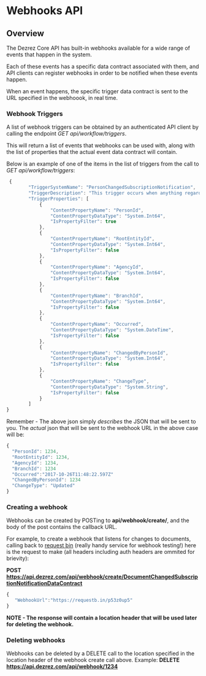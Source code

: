 # Webhooks API

## Overview
The Dezrez Core API has built-in webhooks available for a wide range of events that happen in the system.

Each of these events has a specific data contract associated with them, and API clients can register webhooks in order to be notified when these events happen.

When an event happens, the specific trigger data contract is sent to the URL specified in the webhoook, in real time.

### Webhook Triggers
A list of webhook triggers can be obtained by an authenticated API client by calling the endpoint *GET api/workflow/triggers*.

This will return a list of events that webhooks can be used with, along with the list of properties that the actual event data contract will contain.

Below is an example of one of the items in the list of triggers from the call to *GET api/workflow/triggers*:

```javascript
 {
        "TriggerSystemName": "PersonChangedSubscriptionNotification",
        "TriggerDescription": "This trigger occurs when anything regarding a person changes.",
        "TriggerProperties": [
            {
                "ContentPropertyName": "PersonId",
                "ContentPropertyDataType": "System.Int64",
                "IsPropertyFilter": true
            },
            {
                "ContentPropertyName": "RootEntityId",
                "ContentPropertyDataType": "System.Int64",
                "IsPropertyFilter": false
            },
            {
                "ContentPropertyName": "AgencyId",
                "ContentPropertyDataType": "System.Int64",
                "IsPropertyFilter": false
            },
            {
                "ContentPropertyName": "BranchId",
                "ContentPropertyDataType": "System.Int64",
                "IsPropertyFilter": false
            },
            {
                "ContentPropertyName": "Occurred",
                "ContentPropertyDataType": "System.DateTime",
                "IsPropertyFilter": false
            },
            {
                "ContentPropertyName": "ChangedByPersonId",
                "ContentPropertyDataType": "System.Int64",
                "IsPropertyFilter": false
            },
            {
                "ContentPropertyName": "ChangeType",
                "ContentPropertyDataType": "System.String",
                "IsPropertyFilter": false
            }
        ]
}
```
    
Remember - The above json simply *describes* the JSON that will be sent to you.  The *actual* json that will be sent to the webhook URL in the above case will be:
```javascript
{
  "PersonId": 1234,
  "RootEntityId": 1234,
  "AgencyId": 1234,
  "BranchId": 1234
  "Occurred":"2017-10-26T11:48:22.597Z"
  "ChangedByPersonId": 1234
  "ChangeType": "Updated"
}
```

### Creating a webhook
Webhooks can be created by POSTing to **api/webhook/create/<TriggerSystemName>**, and the body of the post contains the callback URL.
 
For example, to create a webhook that listens for changes to documents, calling back to [request bin](https://requestb.in) (really handy service for webhook testing!) here is the request to make (all headers including auth headers are ommited for brievity):
 
 **POST https://api.dezrez.com/api/webhook/create/DocumentChangedSubscriptionNotificationDataContract**
 ```javascript
 {
	"WebhookUrl":"https://requestb.in/p53z0up5"
}
 ```
**NOTE - The response will contain a location header that will be used later for deleting the webhook.**

### Deleting webhooks
Webhooks can be deleted by a DELETE call to the location specified in the location header of the webhook create call above.
Example:
**DELETE https://api.dezrez.com/api/webhook/1234**

###
